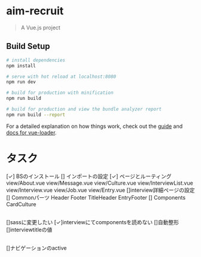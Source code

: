 # aim-recruit

> A Vue.js project

## Build Setup

``` bash
# install dependencies
npm install

# serve with hot reload at localhost:8080
npm run dev

# build for production with minification
npm run build

# build for production and view the bundle analyzer report
npm run build --report
```

For a detailed explanation on how things work, check out the [guide](http://vuejs-templates.github.io/webpack/) and [docs for vue-loader](http://vuejs.github.io/vue-loader).




# タスク
[✓] BSのインストール
  [] インポートの設定
[✓] ページとルーティング
  view/About.vue
  view/Message.vue
  view/Culture.vue
  view/InterviewList.vue
  view/Interview.vue
  view/Job.vue
  view/Entry.vue
[]interview詳細ページの設定
[] Commonパーツ
  Header
  Footer
  TitleHeader
  EntryFooter
[] Components
  CardCulture

##
[]sassに変更したい
[✓]interviewにてcomponentsを読めない
[]自動整形
[]interviewtitleの値

##
[]ナビゲーションのactive